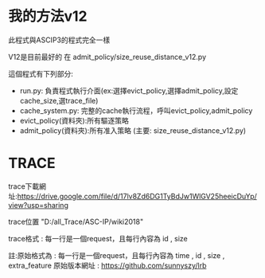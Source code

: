 # 我的方法v12

此程式與ASCIP3的程式完全一樣

V12是目前最好的 在 admit_policy/size_reuse_distance_v12.py

這個程式有下列部分:
- run.py: 負責程式執行介面(ex:選擇evict_policy,選擇admit_policy,設定cache_size,選trace_file)
- cache_system.py: 完整的cache執行流程，呼叫evict_policy,admit_policy
- evict_policy(資料夾):所有驅逐策略
- admit_policy(資料夾):所有准入策略 (主要: size_reuse_distance_v12.py)



# TRACE
trace下載網址:https://drive.google.com/file/d/17lv8Zd6DG1TyBdJw1WlGV25heeicDuYp/view?usp=sharing

trace位置 "D:/all_Trace/ASC-IP/wiki2018"

trace格式 : 每一行是一個request，且每行內容為 id , size

註:原始格式為 : 每一行是一個request，且每行內容為 time , id , size , extra_feature
原始版本網址 : https://github.com/sunnyszy/lrb
